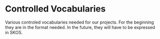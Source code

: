 # Controlled Vocabularies
Various controled vocabularies needed for our projects. For the beginning they are in the format needed.
In the future, they will have to be expressed in SKOS.
